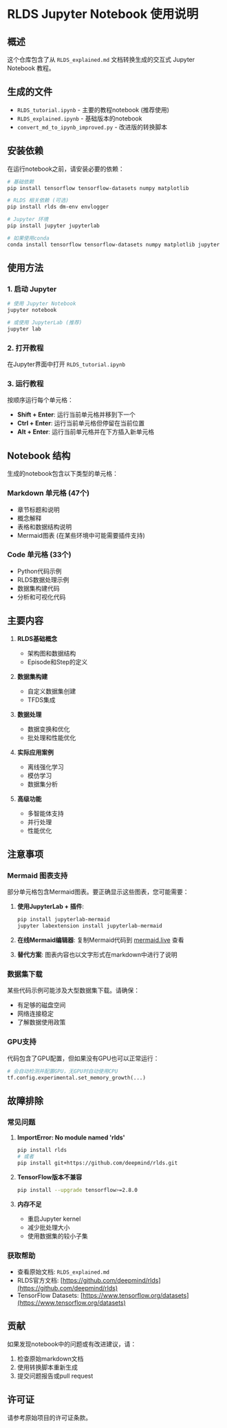 # RLDS Jupyter Notebook 使用说明

## 概述

这个仓库包含了从 `RLDS_explained.md` 文档转换生成的交互式 Jupyter Notebook 教程。

## 生成的文件

- `RLDS_tutorial.ipynb` - 主要的教程notebook (推荐使用)
- `RLDS_explained.ipynb` - 基础版本的notebook
- `convert_md_to_ipynb_improved.py` - 改进版的转换脚本

## 安装依赖

在运行notebook之前，请安装必要的依赖：

```bash
# 基础依赖
pip install tensorflow tensorflow-datasets numpy matplotlib

# RLDS 相关依赖 (可选)
pip install rlds dm-env envlogger

# Jupyter 环境
pip install jupyter jupyterlab

# 如果使用conda
conda install tensorflow tensorflow-datasets numpy matplotlib jupyter
```

## 使用方法

### 1. 启动 Jupyter

```bash
# 使用 Jupyter Notebook
jupyter notebook

# 或使用 JupyterLab (推荐)
jupyter lab
```

### 2. 打开教程

在Jupyter界面中打开 `RLDS_tutorial.ipynb`

### 3. 运行教程

按顺序运行每个单元格：
- **Shift + Enter**: 运行当前单元格并移到下一个
- **Ctrl + Enter**: 运行当前单元格但停留在当前位置
- **Alt + Enter**: 运行当前单元格并在下方插入新单元格

## Notebook 结构

生成的notebook包含以下类型的单元格：

### Markdown 单元格 (47个)
- 章节标题和说明
- 概念解释
- 表格和数据结构说明
- Mermaid图表 (在某些环境中可能需要插件支持)

### Code 单元格 (33个)
- Python代码示例
- RLDS数据处理示例
- 数据集构建代码
- 分析和可视化代码

## 主要内容

1. **RLDS基础概念**
   - 架构图和数据结构
   - Episode和Step的定义

2. **数据集构建**
   - 自定义数据集创建
   - TFDS集成

3. **数据处理**
   - 数据变换和优化
   - 批处理和性能优化

4. **实际应用案例**
   - 离线强化学习
   - 模仿学习
   - 数据集分析

5. **高级功能**
   - 多智能体支持
   - 并行处理
   - 性能优化

## 注意事项

### Mermaid 图表支持

部分单元格包含Mermaid图表。要正确显示这些图表，您可能需要：

1. **使用JupyterLab + 插件**:
   ```bash
   pip install jupyterlab-mermaid
   jupyter labextension install jupyterlab-mermaid
   ```

2. **在线Mermaid编辑器**: 
   复制Mermaid代码到 [mermaid.live](https://mermaid.live/) 查看

3. **替代方案**: 
   图表内容也以文字形式在markdown中进行了说明

### 数据集下载

某些代码示例可能涉及大型数据集下载。请确保：
- 有足够的磁盘空间
- 网络连接稳定
- 了解数据使用政策

### GPU支持

代码包含了GPU配置，但如果没有GPU也可以正常运行：
```python
# 会自动检测并配置GPU，无GPU时自动使用CPU
tf.config.experimental.set_memory_growth(...)
```

## 故障排除

### 常见问题

1. **ImportError: No module named 'rlds'**
   ```bash
   pip install rlds
   # 或者
   pip install git+https://github.com/deepmind/rlds.git
   ```

2. **TensorFlow版本不兼容**
   ```bash
   pip install --upgrade tensorflow>=2.8.0
   ```

3. **内存不足**
   - 重启Jupyter kernel
   - 减少批处理大小
   - 使用数据集的较小子集

### 获取帮助

- 查看原始文档: `RLDS_explained.md`
- RLDS官方文档: [https://github.com/deepmind/rlds](https://github.com/deepmind/rlds)
- TensorFlow Datasets: [https://www.tensorflow.org/datasets](https://www.tensorflow.org/datasets)

## 贡献

如果发现notebook中的问题或有改进建议，请：
1. 检查原始markdown文档
2. 使用转换脚本重新生成
3. 提交问题报告或pull request

## 许可证

请参考原始项目的许可证条款。 
